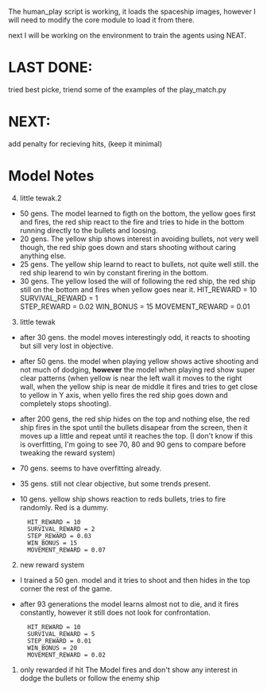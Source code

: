 The human_play script is working, it loads the spaceship images, however I will need to modify the core module to load it from there.

next I will be working on the environment to train the agents using NEAT.

# LAST DONE:
tried best picke, triend some of the examples of the play_match.py

# NEXT:
add penalty for recieving hits, (keep it minimal)


# Model Notes
4) little tewak.2
- 50 gens. The model learned to figth on the bottom, the yellow goes first and fires, the red ship react to the fire and tries to hide in the bottom running directly to the bullets and loosing.
- 20 gens. The yellow ship shows interest in avoiding bullets, not very well though, the red ship goes down and stars shooting without caring anything else.
- 25 gens. The yellow ship learnd to react to bullets, not quite well still. the red ship learend to win by constant firering in the bottom.
- 30 gens. The yellow losed the will of following the red ship, the red ship still on the bottom and fires when yellow goes near it.
        HIT_REWARD = 10        
        SURVIVAL_REWARD = 1    
        STEP_REWARD = 0.02
        WIN_BONUS = 15
        MOVEMENT_REWARD = 0.01 

3) little tewak
- after 30 gens. the model moves interestingly odd, it reacts to shooting but sill very lost in objective.
- after 50 gens. the model when playing yellow shows active shooting and not much of dodging, **however** the model when playing red show super clear patterns (when yellow is near the left wall it moves to the right wall, when the yellow ship is near de middle it fires and tries to get close to yellow in Y axis, when yello fires the red ship goes down and completely stops shooting).
- after 200 gens, the red ship hides on the top and nothing else, the red ship fires in the spot until the bullets disapear from the screen, then it moves up a little and repeat until it reaches the top.
(I don't know if this is overfitting, I'm going to see 70, 80 and 90 gens to compare before tweaking the reward system)
- 70 gens. seems to have overfitting already.
- 35 gens. still not clear objective, but some trends present.
- 10 gens. yellow ship shows reaction to reds bullets, tries to fire randomly. Red is a dummy.

        HIT_REWARD = 10        
        SURVIVAL_REWARD = 2    
        STEP_REWARD = 0.03
        WIN_BONUS = 15
        MOVEMENT_REWARD = 0.07 

2) new reward system
- I trained a 50 gen. model and it tries to shoot and then hides in the top corner the rest of the game.
- after 93 generations the model learns almost not to die, and it fires constantly, however it still does not look for confrontation.

        HIT_REWARD = 10
        SURVIVAL_REWARD = 5
        STEP_REWARD = 0.01
        WIN_BONUS = 20
        MOVEMENT_REWARD = 0.02
        

1) only rewarded if hit
The Model fires and don't show any interest in dodge the bullets or follow the enemy ship